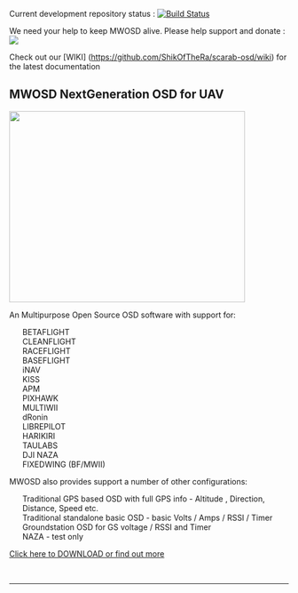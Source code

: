 Current development repository status : [![Build Status](https://travis-ci.org/ShikOfTheRa/scarab-osd.svg?branch=master)](https://travis-ci.org/ShikOfTheRa/scarab-osd) 		

We need your help to keep MWOSD alive. Please help support and donate : [![](https://www.paypalobjects.com/en_GB/i/btn/btn_donate_SM.gif)](https://www.paypal.com/cgi-bin/webscr?cmd=_donations&business=EBS76N8F426G2&lc=GB&item_name=MW%2dOSD&item_number=R1%2e3&currency_code=GBP&bn=PP%2dDonationsBF%3abtn_donate_SM%2egif%3aNonHosted)

Check out our [WIKI] (https://github.com/ShikOfTheRa/scarab-osd/wiki) for the latest documentation
##
## MWOSD NextGeneration OSD for UAV

<a href='http://www.youtube.com/watch?feature=player_embedded&v=FCIyhbT1kK0' target='_blank'><img src='http://img.youtube.com/vi/FCIyhbT1kK0/0.jpg' width='425' height=344 /></a><br>

An Multipurpose Open Source OSD software with support for:
<ul class="task-list">
<li>BETAFLIGHT</li>
<li>CLEANFLIGHT</li>
<li>RACEFLIGHT</li>
<li>BASEFLIGHT</li>
<li>iNAV</li>
<li>KISS</li>
<li>APM</li>
<li>PIXHAWK</li>
<li>MULTIWII</li>
<li>dRonin</li>
<li>LIBREPILOT</li>
<li>HARIKIRI</li>
<li>TAULABS</li>
<li>DJI NAZA</li>
<li>FIXEDWING (BF/MWII)</li>
</ul>
MWOSD also provides support a number of other configurations: 
<ul class="task-list">
<li>Traditional GPS based OSD with full GPS info - Altitude , Direction, Distance, Speed etc.</li>
<li>Traditional standalone basic OSD - basic Volts / Amps / RSSI / Timer</li>
<li>Groundstation OSD for GS voltage / RSSI and Timer</li>
<li>NAZA - test only</li>
</ul>

<a href='http://www.mwosd.com' target='_blank'>Click here to DOWNLOAD or find out more</a><br>

<br>
<hr />
